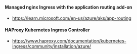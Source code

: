 #### Managed nginx Ingress with the application routing add-on

* https://learn.microsoft.com/en-us/azure/aks/app-routing

#### HAProxy Kubernetes Ingress Controller
* https://www.haproxy.com/documentation/kubernetes-ingress/community/installation/azure/

